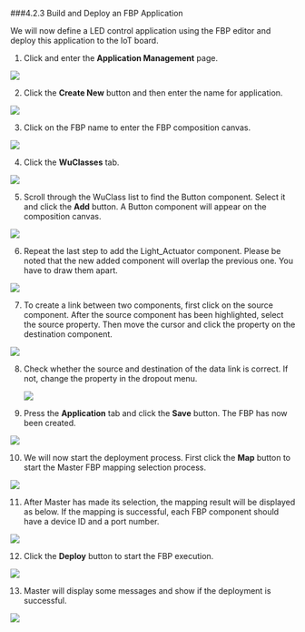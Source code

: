 ###4.2.3 Build and Deploy an FBP Application


We will now define a LED control application using the FBP editor and deploy this application to the IoT board. 

1.  Click and enter the **Application Management** page.   

  ![](https://raw.githubusercontent.com/wukong-ntu/wukong-gitbook-figures/master/figures/04-Examples/LED_Control_of_Ch5/29.png)

2.  Click the **Create New** button and then enter the name for application.

  ![](https://raw.githubusercontent.com/wukong-ntu/wukong-gitbook-figures/master/figures/04-Examples/LED_Control_of_Ch5/30.png)

3.  Click on the FBP name to enter the FBP composition canvas.   

  ![](https://raw.githubusercontent.com/wukong-ntu/wukong-gitbook-figures/master/figures/04-Examples/LED_Control_of_Ch5/31.png)

4.  Click the **WuClasses** tab.  

   ![](https://raw.githubusercontent.com/wukong-ntu/wukong-gitbook-figures/master/figures/04-Examples/LED_Control_of_Ch5/32.png)

5.  Scroll through the WuClass list to find the Button component. Select it and  click the **Add** button.  A Button component will appear on the composition canvas.

  ![](https://raw.githubusercontent.com/wukong-ntu/wukong-gitbook-figures/master/figures/04-Examples/LED_Control_of_Ch5/33.png)

6.   Repeat the last step to add the Light_Actuator component. Please be noted that the new added component will overlap the previous one. You have to draw them apart.     

  ![](https://raw.githubusercontent.com/wukong-ntu/wukong-gitbook-figures/master/figures/04-Examples/LED_Control_of_Ch5/34.png)      

7.  To create a link between two components, first click on the source component. After the source component has been highlighted, select the source property. Then move the cursor and click the  property on the destination component.   
  
  ![](https://raw.githubusercontent.com/wukong-ntu/wukong-gitbook-figures/master/figures/04-Examples/LED_Control_of_Ch5/35.png)

8.  Check whether the source and destination of the data link is correct. If not, change the property in the dropout menu.   

    ![](https://raw.githubusercontent.com/wukong-ntu/wukong-gitbook-figures/master/figures/04-Examples/LED_Control_of_Ch5/36.png)

9.  Press the **Application** tab and click the **Save** button.  The FBP has now been created.

  ![](https://raw.githubusercontent.com/wukong-ntu/wukong-gitbook-figures/master/figures/04-Examples/LED_Control_of_Ch5/38.png)

10.  We will now start the deployment process. First click the **Map** button to start the Master FBP mapping selection process.   

  ![](https://raw.githubusercontent.com/wukong-ntu/wukong-gitbook-figures/master/figures/04-Examples/LED_Control_of_Ch5/39.png)

11. After Master has made its selection, the mapping result will be displayed as below.  If the mapping is successful, each FBP component should have a device ID and a port number.

  ![](https://raw.githubusercontent.com/wukong-ntu/wukong-gitbook-figures/master/figures/04-Examples/LED_Control_of_Ch5/40.png)

12.  Click the **Deploy** button  to start the FBP execution.

  ![](https://raw.githubusercontent.com/wukong-ntu/wukong-gitbook-figures/master/figures/04-Examples/LED_Control_of_Ch5/41.png)

13.  Master will display some messages and show if the deployment is successful. 

  ![](https://raw.githubusercontent.com/wukong-ntu/wukong-gitbook-figures/master/figures/04-Examples/LED_Control_of_Ch5/42.png)




